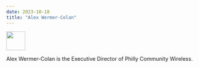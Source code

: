 ```yaml
---
date: 2023-10-18
title: "Alex Wermer-Colan"
---
```


<img src="/images/AWCBW.jpg" width="50" height="50">

Alex Wermer-Colan is the Executive Director of Philly Community Wireless.

